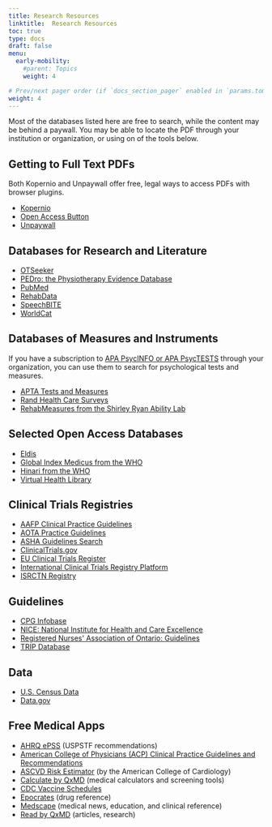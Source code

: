 ```yaml
---
title: Research Resources
linktitle:  Research Resources
toc: true
type: docs
draft: false
menu:
  early-mobility:
    #parent: Topics
    weight: 4

# Prev/next pager order (if `docs_section_pager` enabled in `params.toml`)
weight: 4
---
```

Most of the databases listed here are free to search, while the content may be behind a paywall. You may be able to locate the PDF through your institution or organization, or using on of the tools below.

## Getting to Full Text PDFs

Both Kopernio and Unpaywall offer free, legal ways to access PDFs with browser plugins.

* [Kopernio](https://kopernio.com/)
* [Open Access Button](https://openaccessbutton.org/)
* [Unpaywall](https://unpaywall.org/)


## Databases for Research and Literature

* [OTSeeker](http://www.otseeker.com/)
* [PEDro: the Physiotherapy Evidence Database](https://www.pedro.org.au/)
* [PubMed](https://pubmed.ncbi.nlm.nih.gov/)
* [RehabData](https://www.naric.com/?q=en/SearchRehabdata)
* [SpeechBITE](speechbite.com)
* [WorldCat](https://www.worldcat.org/)

## Databases of Measures and Instruments
If you have a subscription to [APA PsycINFO or APA PsycTESTS](https://www.apa.org/pubs/databases) through your organization, you can use them to search for psychological tests and measures.

* [APTA Tests and Measures](https://www.apta.org/patient-care/evidence-based-practice-resources/test-measures)
* [Rand Health Care Surveys](https://www.rand.org/health-care/surveys_tools.html)
* [RehabMeasures from the Shirley Ryan Ability Lab](https://www.sralab.org/rehabilitation-measures)


## Selected Open Access Databases

* [Eldis](https://www.eldis.org/)
* [Global Index Medicus from the WHO](https://www.globalindexmedicus.net)
* [Hinari from the WHO](https://www.who.int/hinari/en/)
* [Virtual Health Library](https://bvsalud.org/)

## Clinical Trials Registries

* [AAFP Clinical Practice Guidelines](https://www.aafp.org/patient-care/browse/type.tag-clinical-practice-guidelines.html)
* [AOTA Practice Guidelines](https://www.aota.org/Practice/Researchers/practice-guidelines.aspx)
* [ASHA Guidelines Search](https://find.asha.org/asha#q=guidelines&sort=relevancy)
* [ClinicalTrials.gov](https://clinicaltrials.gov/)
* [EU Clinical Trials Register](https://www.clinicaltrialsregister.eu/)
* [International Clinical Trials Registry Platform](https://www.who.int/ictrp/en/)
* [ISRCTN Registry](https://www.isrctn.com/)

## Guidelines
* [CPG Infobase](https://joulecma.ca/cpg/homepage)
* [NICE: National Institute for Health and Care Excellence](https://www.nice.org.uk/)
* [Registered Nurses' Association of Ontario: Guidelines](https://rnao.ca/bpg/guidelines?items=75)
* [TRIP Database](https://www.tripdatabase.com/)

## Data

* [U.S. Census Data](https://www.census.gov/data.html)
* [Data.gov](https://www.data.gov/)

## Free Medical Apps 
* [AHRQ ePSS](https://epss.ahrq.gov/) (USPSTF recommendations)
* [American College of Physicians (ACP) Clinical Practice Guidelines and Recommendations](https://www.acponline.org/clinical-information/guidelines)
* [ASCVD Risk Estimator](http://tools.acc.org/ASCVD-Risk-Estimator-Plus/) (by the American College of Cardiology)
* [Calculate by QxMD](https://qxmd.com/calculate-by-qxmd) (medical calculators and screening tools)
* [CDC Vaccine Schedules](https://www.cdc.gov/vaccines/schedules/index.html)
* [Epocrates](http://www.epocrates.com/) (drug reference)
* [Medscape](https://www.medscape.com/) (medical news, education, and clinical reference)
* [Read by QxMD](https://qxmd.com/read-by-qxmd) (articles, research)
